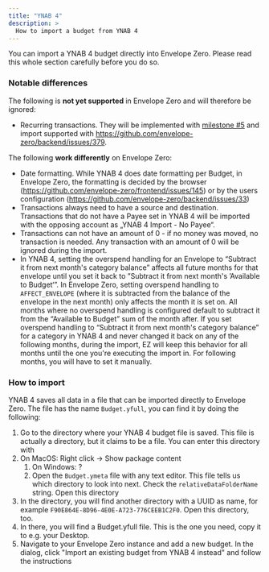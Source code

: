 ```yaml
---
title: "YNAB 4"
description: >
  How to import a budget from YNAB 4
---
```


You can import a YNAB 4 budget directly into Envelope Zero. Please read this whole section carefully before you do so.

### Notable differences

The following is **not yet supported** in Envelope Zero and will therefore be ignored:

- Recurring transactions. They will be implemented with [milestone #5](https://github.com/envelope-zero/backend/milestone/5) and import supported with https://github.com/envelope-zero/backend/issues/379.

The following **work differently** on Envelope Zero:

- Date formatting. While YNAB 4 does date formatting per Budget, in Envelope Zero, the formatting is decided by the browser (https://github.com/envelope-zero/frontend/issues/145) or by the users configuration (https://github.com/envelope-zero/backend/issues/33)
- Transactions always need to have a source and destination. Transactions that do not have a Payee set in YNAB 4 will be imported with the opposing account as „YNAB 4 Import - No Payee“.
- Transactions can not have an amount of 0 - if no money was moved, no transaction is needed. Any transaction with an amount of 0 will be ignored during the import.
- In YNAB 4, setting the overspend handling for an Envelope to “Subtract it from next month's category balance” affects all future months for that envelope until you set it back to ”Subtract it from next month's ’Available to Budget‘”. In Envelope Zero, setting overspend handling to `AFFECT_ENVELOPE` (where it is subtracted from the balance of the envelope in the next month) only affects the month it is set on. All months where no overspend handling is configured default to subtract it from the “Available to Budget” sum of the month after. If you set overspend handling to “Subtract it from next month's category balance” for a category in YNAB 4 and never changed it back on any of the following months, during the import, EZ will keep this behavior for all months until the one you're executing the import in. For following months, you will have to set it manually.

### How to import

YNAB 4 saves all data in a file that can be imported directly to Envelope Zero. The file has the name `Budget.yfull`, you can find it by doing the following:

1. Go to the directory where your YNAB 4 budget file is saved. This file is actually a directory, but it claims to be a file. You can enter this directory with
1. On MacOS: Right click -> Show package content
   1. On Windows: ?
   1. Open the `Budget.ymeta` file with any text editor. This file tells us which directory to look into next. Check the `relativeDataFolderName` string. Open this directory
1. In the directory, you will find another directory with a UUID as name, for example `F90E864E-8D96-4E0E-A723-776CEEB1C2F0`. Open this directory, too.
1. In there, you will find a Budget.yfull file. This is the one you need, copy it to e.g. your Desktop.
1. Navigate to your Envelope Zero instance and add a new budget. In the dialog, click "Import an existing budget from YNAB 4 instead" and follow the instructions
